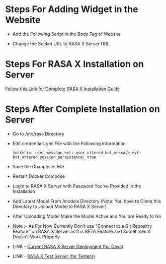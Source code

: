 # Steps For Adding Widget in the Website

- Add the Following Script in the Body Tag of Website 


<div id="webchat"></div>
<script src="https://cdn.jsdelivr.net/npm/rasa-webchat/lib/index.min.js"></script>
<script>
  WebChat.default.init({
    selector: "#webchat",
    initPayload: "/get_started",
    customData: {"language": "en"},
    socketUrl: "http://51.158.96.209",
    socketPath: "/socket.io/",
    title: "Welcome",
    subtitle: "I am Admin ChatBot",
    params: {"storage": "session"}
  })
</script>


- Change the Socket URL to RASA X Server URL

# Steps For RASA X Installation on Server

[Follow this Link for Complete RASA X Installation Guide](https://rasa.com/docs/rasa-x/installation-and-setup/install/docker-compose)

# Steps After Complete Installation on Server

- Go to /etc/rasa Directory

- Edit credentials.yml File with the Following Information

  `socketio:
  user_message_evt: user_uttered
  bot_message_evt: bot_uttered
  session_persistence: true`

- Save the Changes in File

- Restart Docker Compose

- Login to RASA X Server with Password You've Provided in the Installation

- Add Latest Model From /models Directory (Note: You have to Clone this Directory to Upload Model to RASA X Server)

- After Uploading Model Make the Model Active and You are Ready to Go

- Note :- As For Now Currently Don't use "Connect to a Git Repositry Feature" on RASA X Server as It is BETA Feature and Sometimes It Doesn't Work Properly

- LINK - [Current RASA X Server Deployment (for Devs)](http://51.158.96.209/login?username=me&password=12345678)
- LINK - [RASA X Test Server (for Testers)](http://51.158.96.209/guest/conversations/production/a262832a12c841ce8bd3ad07a919c122)